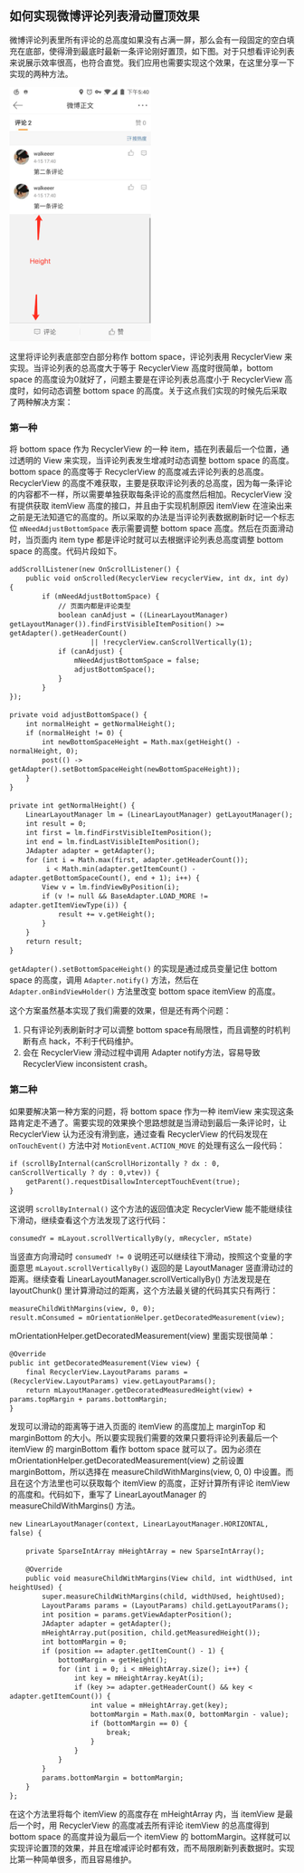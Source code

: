 ## 如何实现微博评论列表滑动置顶效果

微博评论列表里所有评论的总高度如果没有占满一屏，那么会有一段固定的空白填充在底部，使得滑到最底时最新一条评论刚好置顶，如下图。对于只想看评论列表来说展示效率很高，也符合直觉。我们应用也需要实现这个效果，在这里分享一下实现的两种方法。

<img src="img/weibo_comments.png" alt="weibo_comments" style="width: 250px;"/>

这里将评论列表底部空白部分称作 bottom space，评论列表用 RecyclerView 来实现。当评论列表的总高度大于等于 RecyclerView 高度时很简单，bottom space 的高度设为0就好了，问题主要是在评论列表总高度小于 RecyclerView 高度时，如何动态调整 bottom space 的高度。关于这点我们实现的时候先后采取了两种解决方案：

### 第一种

将 bottom space 作为 RecyclerView 的一种 item，插在列表最后一个位置，通过透明的 View 来实现，当评论列表发生增减时动态调整 bottom space 的高度。bottom space 的高度等于 RecyclerView 的高度减去评论列表的总高度。RecyclerView 的高度不难获取，主要是获取评论列表的总高度，因为每一条评论的内容都不一样，所以需要单独获取每条评论的高度然后相加。RecyclerView 没有提供获取 itemView 高度的接口，并且由于实现机制原因 itemView 在渲染出来之前是无法知道它的高度的。所以采取的办法是当评论列表数据刷新时记一个标志位 `mNeedAdjustBottomSpace` 表示需要调整 bottom space 高度。然后在页面滑动时，当页面内 item type 都是评论时就可以去根据评论列表总高度调整 bottom space 的高度。代码片段如下。

```
addScrollListener(new OnScrollListener() {
    public void onScrolled(RecyclerView recyclerView, int dx, int dy) {
        if (mNeedAdjustBottomSpace) {
        	// 页面内都是评论类型
            boolean canAdjust = ((LinearLayoutManager) getLayoutManager()).findFirstVisibleItemPosition() >= getAdapter().getHeaderCount()
                    || !recyclerView.canScrollVertically(1);
            if (canAdjust) {
                mNeedAdjustBottomSpace = false;
                adjustBottomSpace();
            }
        }
});

private void adjustBottomSpace() {
    int normalHeight = getNormalHeight();
    if (normalHeight != 0) {
        int newBottomSpaceHeight = Math.max(getHeight() - normalHeight, 0);
        post(() -> getAdapter().setBottomSpaceHeight(newBottomSpaceHeight));
    }
}

private int getNormalHeight() {
    LinearLayoutManager lm = (LinearLayoutManager) getLayoutManager();
    int result = 0;
    int first = lm.findFirstVisibleItemPosition();
    int end = lm.findLastVisibleItemPosition();
    JAdapter adapter = getAdapter();
    for (int i = Math.max(first, adapter.getHeaderCount());
         i < Math.min(adapter.getItemCount() - adapter.getBottomSpaceCount(), end + 1); i++) {
        View v = lm.findViewByPosition(i);
        if (v != null && BaseAdapter.LOAD_MORE != adapter.getItemViewType(i)) {
            result += v.getHeight();
        }
    }
    return result;
}
```

`getAdapter().setBottomSpaceHeight()` 的实现是通过成员变量记住 bottom space 的高度，调用 `Adapter.notify()` 方法，然后在 `Adapter.onBindViewHolder()` 方法里改变 bottom space itemView 的高度。

这个方案虽然基本实现了我们需要的效果，但是还有两个问题：  

1. 只有评论列表刷新时才可以调整 bottom space有局限性，而且调整的时机判断有点 hack，不利于代码维护。
2. 会在 RecyclerView 滑动过程中调用 Adapter notify方法，容易导致 RecyclerView inconsistent crash。

### 第二种

如果要解决第一种方案的问题，将 bottom space 作为一种 itemView 来实现这条路肯定走不通了。需要实现的效果换个思路想就是当滑动到最后一条评论时，让 RecyclerView 认为还没有滑到底，通过查看 RecyclerView 的代码发现在 `onTouchEvent()` 方法中对 `MotionEvent.ACTION_MOVE` 的处理有这么一段代码：

```
if (scrollByInternal(canScrollHorizontally ? dx : 0, canScrollVertically ? dy : 0,vtev)) {
	getParent().requestDisallowInterceptTouchEvent(true);
}
```

这说明 `scrollByInternal()` 这个方法的返回值决定 RecyclerView 能不能继续往下滑动，继续查看这个方法发现了这行代码：

```
consumedY = mLayout.scrollVerticallyBy(y, mRecycler, mState)
```

当竖直方向滑动时 `consumedY != 0` 说明还可以继续往下滑动，按照这个变量的字面意思 `mLayout.scrollVerticallyBy()` 返回的是 LayoutManager 竖直滑动过的距离。继续查看 LinearLayoutManager.scrollVerticallyBy() 方法发现是在 layoutChunk() 里计算滑动过的距离，这个方法最关键的代码其实只有两行：

```
measureChildWithMargins(view, 0, 0);
result.mConsumed = mOrientationHelper.getDecoratedMeasurement(view);
```

mOrientationHelper.getDecoratedMeasurement(view) 里面实现很简单：

```
@Override
public int getDecoratedMeasurement(View view) {
    final RecyclerView.LayoutParams params = (RecyclerView.LayoutParams) view.getLayoutParams();
    return mLayoutManager.getDecoratedMeasuredHeight(view) + params.topMargin + params.bottomMargin;
}
```

发现可以滑动的距离等于进入页面的 itemView 的高度加上 marginTop 和 marginBottom 的大小。所以要实现我们需要的效果只要将评论列表最后一个 itemView 的 marginBottom 看作 bottom space 就可以了。因为必须在 mOrientationHelper.getDecoratedMeasurement(view) 之前设置 marginBottom，所以选择在 measureChildWithMargins(view, 0, 0) 中设置。而且在这个方法里也可以获取每个 itemView 的高度，正好计算所有评论 itemView 的高度和。代码如下，重写了 LinearLayoutManager 的 measureChildWithMargins() 方法。

```
new LinearLayoutManager(context, LinearLayoutManager.HORIZONTAL, false) {

    private SparseIntArray mHeightArray = new SparseIntArray();

    @Override
    public void measureChildWithMargins(View child, int widthUsed, int heightUsed) {
        super.measureChildWithMargins(child, widthUsed, heightUsed);
        LayoutParams params = (LayoutParams) child.getLayoutParams();
        int position = params.getViewAdapterPosition();
        JAdapter adapter = getAdapter();
        mHeightArray.put(position, child.getMeasuredHeight());
        int bottomMargin = 0;
        if (position == adapter.getItemCount() - 1) {
            bottomMargin = getHeight();
            for (int i = 0; i < mHeightArray.size(); i++) {
                int key = mHeightArray.keyAt(i);
                if (key >= adapter.getHeaderCount() && key < adapter.getItemCount()) {
                    int value = mHeightArray.get(key);
                    bottomMargin = Math.max(0, bottomMargin - value);
                    if (bottomMargin == 0) {
                        break;
                    }
                }
            }
        }
        params.bottomMargin = bottomMargin;
    }
};
```
在这个方法里将每个 itemView 的高度存在 mHeightArray 内，当 itemView 是最后一个时，用 RecyclerView 的高度减去所有评论 itemView 的总高度得到 bottom space 的高度并设为最后一个 itemView 的 bottomMargin。这样就可以实现评论置顶的效果，并且在增减评论时都有效，而不局限刷新列表数据时。实现比第一种简单很多，而且容易维护。
